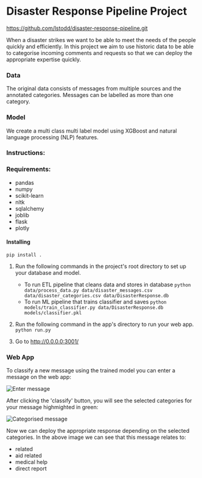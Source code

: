 # Disaster Response Pipeline Project
https://github.com/lstodd/disaster-response-pipeline.git

When a disaster strikes we want to be able to meet the needs of the people quickly and efficiently. In this project we 
aim to use historic data to be able to categorise incoming comments and requests so that we can deploy 
the appropriate expertise quickly. 

### Data
The original data consists of messages from multiple sources and the annotated categories. Messages can be labelled as 
more than one category.  

### Model 
We create a multi class multi label model using XGBoost and natural language processing (NLP) features. 

### Instructions:

### Requirements:
* pandas
* numpy
* scikit-learn
* nltk
* sqlalchemy
* joblib
* flask
* plotly

#### Installing
```pip install .```


1. Run the following commands in the project's root directory to set up your database and model.

    - To run ETL pipeline that cleans data and stores in database
        `python data/process_data.py data/disaster_messages.csv data/disaster_categories.csv data/DisasterResponse.db`
    - To run ML pipeline that trains classifier and saves
        `python models/train_classifier.py data/DisasterResponse.db models/classifier.pkl`

2. Run the following command in the app's directory to run your web app.
    `python run.py`

3. Go to http://0.0.0.0:3001/


### Web App

To classify a new message using the trained model you can enter a message on the web app:

![Enter message](/app/screenshots/enter_message.PNG)

After clicking the 'classify' button, you will see the selected categories for your message highmighted in green:

![Categorised message](/app/screenshots/categorised_message.PNG)

Now we can deploy the appropriate response depending on the selected categories. In the above image we can see that this message relates to:
* related
* aid related
* medical help
* direct report
